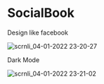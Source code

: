 # SocialBook
 Design like facebook
 
![scrnli_04-01-2022 23-20-27](https://user-images.githubusercontent.com/40963928/148118975-bbb40804-9bdf-4a05-ae9f-4de894acbbdb.png)
 

Dark Mode

 ![scrnli_04-01-2022 23-21-02](https://user-images.githubusercontent.com/40963928/148118978-4be2295b-0fbe-4878-ae56-f7461db6d0d8.png)

